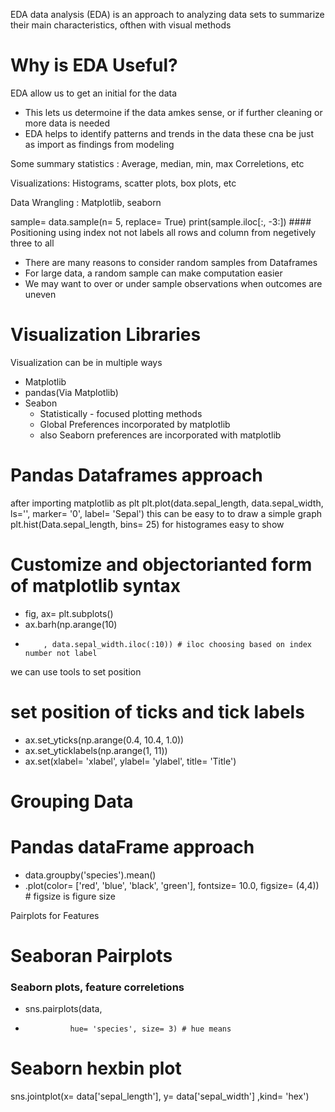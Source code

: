 EDA data analysis (EDA) is an approach to analyzing data sets to summarize their main characteristics, ofthen with visual methods

# Why is EDA Useful? 
EDA allow us to get an initial for the data 
- This lets us determoine if the data amkes sense, or if further cleaning or more data is needed
- EDA helps to identify patterns and trends in the data these cna be just as import as findings from modeling

Some summary statistics :
Average, median, min, max Correletions, etc

Visualizations:
Histograms, scatter plots, box plots, etc

Data Wrangling :
Matplotlib, seaborn

sample= data.sample(n= 5, replace= True)
print(sample.iloc[:, -3:]) #### Positioning using index not not labels all rows and column from negetively three to all 

- There are many reasons to consider random samples from Dataframes
- For large data, a random sample can make computation easier
- We may want to over or under sample observations when outcomes are uneven

# Visualization Libraries 
Visualization can be in multiple ways 
- Matplotlib
- pandas(Via Matplotlib)
- Seabon
  - Statistically - focused plotting methods
  - Global Preferences incorporated by matplotlib
  - also Seaborn preferences are incorporated with matplotlib
 # Pandas Dataframes approach
 after importing matplotlib as plt 
 plt.plot(data.sepal_length, data.sepal_width, ls='', marker= '0', label= 'Sepal') this can be easy to to draw a simple graph
 plt.hist(Data.sepal_length, bins= 25) for histogrames easy to show

# Customize and objectorianted form of matplotlib syntax
- fig, ax= plt.subplots()
- ax.barh(np.arange(10)
-         , data.sepal_width.iloc(:10)) # iloc choosing based on index number not label

we can use tools to set position 
# set position of ticks and tick labels 
- ax.set_yticks(np.arange(0.4, 10.4, 1.0))
- ax.set_yticklabels(np.arange(1, 11))
- ax.set(xlabel= 'xlabel', ylabel= 'ylabel', title= 'Title') 
    


# Grouping Data 
# Pandas dataFrame approach
- data.groupby('species').mean()
- .plot(color= ['red', 'blue', 'black', 'green'], fontsize= 10.0, figsize= (4,4)) # figsize is figure size

Pairplots for Features 
# Seaboran Pairplots 
### Seaborn plots, feature correletions 
- sns.pairplots(data, 
-               hue= 'species', size= 3) # hue means

# Seaborn hexbin plot
sns.jointplot(x= data['sepal_length'], 
              y= data['sepal_width']
              ,kind= 'hex')




